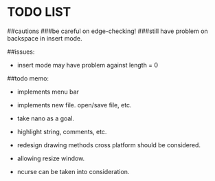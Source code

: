 # TODO LIST

##cautions
###be careful on edge-checking!
###still have problem on backspace in insert mode.

##issues:
* insert mode may have problem against length = 0

##todo memo:
* implements menu bar

* implements new file. open/save file, etc.

* take nano as a goal.

* highlight string, comments, etc.

* redesign drawing methods
	cross platform should be considered.

* allowing resize window.

* ncurse can be taken into consideration.
